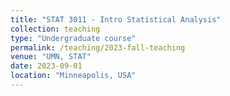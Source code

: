 ```yaml
---
title: "STAT 3011 - Intro Statistical Analysis"
collection: teaching
type: "Undergraduate course"
permalink: /teaching/2023-fall-teaching
venue: "UMN, STAT"
date: 2023-09-01
location: "Minneapolis, USA"
---
```

